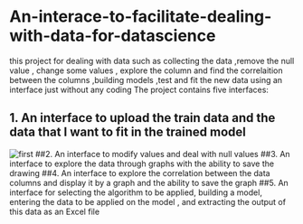 # An-interace-to-facilitate-dealing-with-data-for-datascience
this project for dealing with data such as collecting the data ,remove the null value , change some values , explore the column and find the correlaition between the columns ,building models ,test and fit the new data using an interface just without any coding 
The project contains  five interfaces:
## 1. An interface to upload the train data and the data that I want to fit  in the trained model 
![first](https://github.com/alifallaha1/An-interace-to-facilitate-dealing-with-data-for-datascience/assets/122399170/59d3c90d-02c7-431f-bcdf-9f6086092a0a)
 ##2. An interface to modify values and deal with null values
 ##3. An interface to explore the data through graphs with the ability to save the drawing
 ##4. An interface to explore the correlation between the data columns and display it by a graph and the ability to save the graph 
 ##5. An interface for selecting the algorithm to be applied, building a model, entering the data to be applied on the model , and extracting the output of this data as an Excel file
